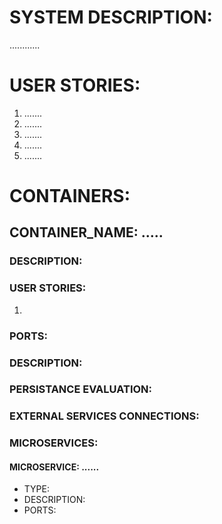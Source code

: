 # SYSTEM DESCRIPTION:

............

# USER STORIES:

1) .......
2) .......
3) .......
4) .......
5) .......


# CONTAINERS:

## CONTAINER_NAME: .....

### DESCRIPTION: 


### USER STORIES:
1) 


### PORTS: 


### DESCRIPTION:


### PERSISTANCE EVALUATION:


### EXTERNAL SERVICES CONNECTIONS:


### MICROSERVICES:

#### MICROSERVICE: ......
- TYPE: 
- DESCRIPTION: 
- PORTS: 


